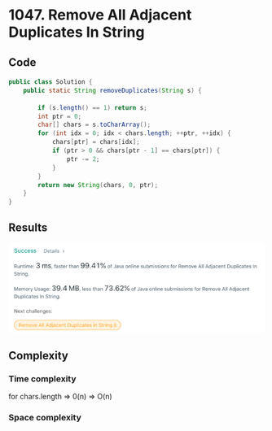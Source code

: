 # 1047. Remove All Adjacent Duplicates In String
## Code
```java
public class Solution {
    public static String removeDuplicates(String s) {

        if (s.length() == 1) return s;
        int ptr = 0;
        char[] chars = s.toCharArray();
        for (int idx = 0; idx < chars.length; ++ptr, ++idx) {
            chars[ptr] = chars[idx];
            if (ptr > 0 && chars[ptr - 1] == chars[ptr]) {
                ptr -= 2;
            }
        }
        return new String(chars, 0, ptr);
    }
}
```
## Results
![img.png](img.png)
## Complexity
### Time complexity
for chars.length => 0(n)
=> O(n)
### Space complexity